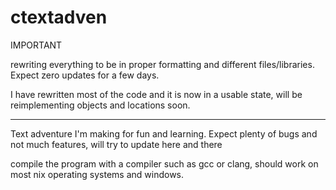 # ctextadven

IMPORTANT

rewriting everything to be in proper formatting and different files/libraries. Expect zero updates for a few days. 


I have rewritten most of the code and it is now in a usable state, will be reimplementing objects and locations soon. 


_______________________________________________


Text adventure I'm making for fun and learning. Expect plenty of bugs and not much features, will try to update here and there

compile the program with a compiler such as gcc or clang, should work on most nix operating systems and windows. 

